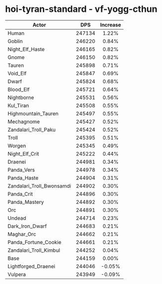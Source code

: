 # hoi-tyran-standard - vf-yogg-cthun
| Actor | DPS | Increase |
|---|:---:|:---:|
|Human|247134|1.22%|
|Goblin|246220|0.84%|
|Night_Elf_Haste|246165|0.82%|
|Gnome|246150|0.82%|
|Tauren|245898|0.71%|
|Void_Elf|245847|0.69%|
|Dwarf|245824|0.68%|
|Blood_Elf|245721|0.64%|
|Nightborne|245531|0.56%|
|Kul_Tiran|245508|0.55%|
|Highmountain_Tauren|245497|0.55%|
|Mechagnome|245427|0.52%|
|Zandalari_Troll_Paku|245424|0.52%|
|Troll|245395|0.51%|
|Worgen|245345|0.49%|
|Night_Elf_Crit|245222|0.44%|
|Draenei|244981|0.34%|
|Panda_Vers|244978|0.34%|
|Panda_Haste|244904|0.31%|
|Zandalari_Troll_Bwonsamdi|244902|0.30%|
|Panda_Crit|244896|0.30%|
|Panda_Mastery|244892|0.30%|
|Orc|244891|0.30%|
|Undead|244714|0.23%|
|Dark_Iron_Dwarf|244683|0.21%|
|Maghar_Orc|244662|0.21%|
|Panda_Fortune_Cookie|244661|0.21%|
|Zandalari_Troll_Kimbul|244252|0.04%|
|Base|244159|0.00%|
|Lightforged_Draenei|244046|-0.05%|
|Vulpera|243949|-0.09%|
